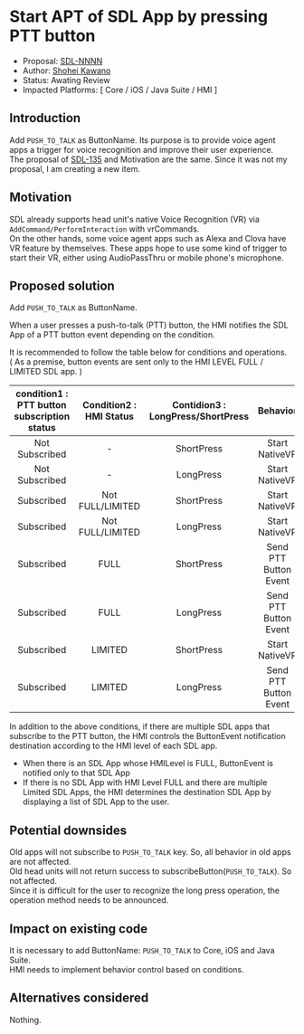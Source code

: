 # Start APT of SDL App by pressing PTT button

* Proposal: [SDL-NNNN](NNNN-Start-APT-of-SDL-App-by-pressing-PTT-Button.md)  
* Author: [Shohei Kawano](https://github.com/Shohei-Kawano)  
* Status: Awating Review  
* Impacted Platforms: [ Core / iOS / Java Suite / HMI ]  

## Introduction

Add `PUSH_TO_TALK` as ButtonName. Its purpose is to provide voice agent apps a trigger for voice recognition and improve their user experience.  
The proposal of [SDL-135](https://github.com/smartdevicelink/sdl_evolution/blob/master/proposals/0135-PushToTalk-hardkey-support.md) and Motivation are the same. Since it was not my proposal, I am creating a new item.  

## Motivation

SDL already supports head unit's native Voice Recognition (VR) via `AddCommand/PerformInteraction` with vrCommands.  
On the other hands, some voice agent apps such as Alexa and Clova have VR feature by themselves. These apps hope to use some kind of trigger to start their VR, either using AudioPassThru or mobile phone's microphone.  

## Proposed solution

Add `PUSH_TO_TALK` as ButtonName.  

When a user presses a push-to-talk (PTT) button, the HMI notifies the SDL App of a PTT button event depending on the condition.  

It is recommended to follow the table below for conditions and operations.  
 ( As a premise, button events are sent only to the HMI LEVEL FULL / LIMITED SDL app. )

|condition1 : PTT button subscription status|Condition2 : HMI Status|Contidion3 : LongPress/ShortPress|Behavior|
|:-:|:-:|:-:|:-:|
|Not Subscribed|-|ShortPress|Start NativeVR|
|Not Subscribed|-|LongPress|Start NativeVR|
|Subscribed|Not FULL/LIMITED|ShortPress|Start NativeVR|
|Subscribed|Not FULL/LIMITED|LongPress|Start NativeVR|
|Subscribed|FULL|ShortPress|Send PTT Button Event|
|Subscribed|FULL|LongPress|Send PTT Button Event|
|Subscribed|LIMITED|ShortPress|Start NativeVR|
|Subscribed|LIMITED|LongPress|Send PTT Button Event|

In addition to the above conditions, if there are multiple SDL apps that subscribe to the PTT button, the HMI controls the ButtonEvent notification destination according to the HMI level of each SDL app.  
* When there is an SDL App whose HMILevel is FULL, ButtonEvent is notified only to that SDL App  
* If there is no SDL App with HMI Level FULL and there are multiple Limited SDL Apps, the HMI determines the destination SDL App by displaying a list of SDL App to the user.  


## Potential downsides

Old apps will not subscribe to `PUSH_TO_TALK` key. So, all behavior in old apps are not affected.  
Old head units will not return success to subscribeButton(`PUSH_TO_TALK`). So not affected.  
Since it is difficult for the user to recognize the long press operation, the operation method needs to be announced.  

## Impact on existing code

It is necessary to add ButtonName: `PUSH_TO_TALK` to Core, iOS and Java Suite.  
HMI needs to implement behavior control based on conditions.  

## Alternatives considered

Nothing.  